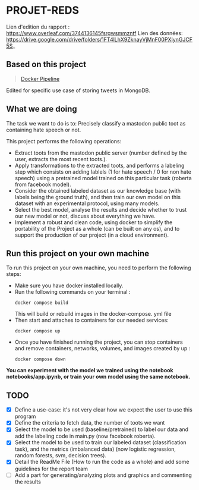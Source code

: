 # PROJET-REDS

Lien d'edition du rapport : https://www.overleaf.com/3744136145fsrgwsmmzntf
Lien des données: https://drive.google.com/drive/folders/1FT4lLhX9ZknayVjMnF00PXIynGJCF5S_


## Based on this project

> [Docker Pipeline](https://github.com/molemae/docker_pipeline/)

Edited for specific use case of storing tweets in MongoDB.

## What we are doing
The task we want to do is to: Precisely classify a mastodon public toot as containing hate speech or not.

This project performs the following operations:
- Extract toots from the mastodon public server (number defined by the user, extracts the most recent toots.).
- Apply transformations to the extracted toots, and performs a labeling step which consists on adding lablels (1 for hate speech / 0 for non hate speech) using a pretrained model trained on this particular task (roberta from facebook model).
- Consider the obtained labeled dataset as our knowledge base (with labels being the ground truth), and then train our own model on this dataset with an experimental protocol, using many models.
- Select the best model, analyse the results and decide whether to trust our new model or not, discuss about everything we have.
- Implement a robust and clean code, using docker to simplify the portability of the Project as a whole (can be built on any os), and to support the production of our project (in a cloud environment).

## Run this project on your own machine

To run this project on your own machine, you need to perform the following steps:
- Make sure you have docker installed locally.
- Run the following commands on your terminal : 
    ```
    docker compose build
    ```
    This will build or rebuild images in the docker-compose. yml file
- Then start and attaches to containers for our needed services:
    ```
    docker compose up
    ```
- Once you have finished running the project, you can stop containers and remove containers, networks, volumes, and images created by up :
    ```
    docker compose down
    ```

**You can experiment with the model we trained using the notebook notebooks/app.ipynb, or train your own model using the same notebook.**

## TODO
- [X] Define a use-case: it's not very clear how we expect the user to use this program
- [X] Define the criteria to fetch data, the number of toots we want
- [X] Select the model to be used (baseline/pretrained) to label our data and add the labeling code in main.py (now facebook roberta).
- [X] Select the model to be used to train our labeled dataset (classification task), and the metrics (imbalanced data) (now logistic regression, random forests, svm, decision trees).
- [X] Detail the ReadMe File (How to run the code as a whole) and add some guidelines for the report team
- [ ] Add a part for generating/analyzing plots and graphics and commenting the results
